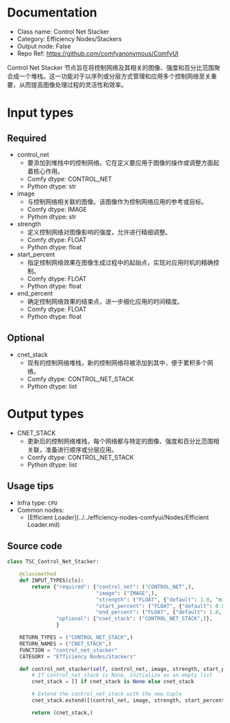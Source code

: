 
# Documentation
- Class name: Control Net Stacker
- Category: Efficiency Nodes/Stackers
- Output node: False
- Repo Ref: https://github.com/comfyanonymous/ComfyUI

Control Net Stacker 节点旨在将控制网络及其相关的图像、强度和百分比范围聚合成一个堆栈。这一功能对于以序列或分层方式管理和应用多个控制网络至关重要，从而提高图像处理过程的灵活性和效率。

# Input types
## Required
- control_net
    - 要添加到堆栈中的控制网络。它在定义要应用于图像的操作或调整方面起着核心作用。
    - Comfy dtype: CONTROL_NET
    - Python dtype: str
- image
    - 与控制网络相关联的图像。该图像作为控制网络应用的参考或目标。
    - Comfy dtype: IMAGE
    - Python dtype: str
- strength
    - 定义控制网络对图像影响的强度，允许进行精细调整。
    - Comfy dtype: FLOAT
    - Python dtype: float
- start_percent
    - 指定控制网络效果在图像生成过程中的起始点，实现对应用时机的精确控制。
    - Comfy dtype: FLOAT
    - Python dtype: float
- end_percent
    - 确定控制网络效果的结束点，进一步细化应用的时间精度。
    - Comfy dtype: FLOAT
    - Python dtype: float
## Optional
- cnet_stack
    - 现有的控制网络堆栈，新的控制网络将被添加到其中，便于累积多个网络。
    - Comfy dtype: CONTROL_NET_STACK
    - Python dtype: list

# Output types
- CNET_STACK
    - 更新后的控制网络堆栈，每个网络都与特定的图像、强度和百分比范围相关联，准备进行顺序或分层应用。
    - Comfy dtype: CONTROL_NET_STACK
    - Python dtype: list


## Usage tips
- Infra type: `CPU`
- Common nodes:
    - [Efficient Loader](../../efficiency-nodes-comfyui/Nodes/Efficient Loader.md)



## Source code
```python
class TSC_Control_Net_Stacker:

    @classmethod
    def INPUT_TYPES(cls):
        return {"required": {"control_net": ("CONTROL_NET",),
                             "image": ("IMAGE",),
                             "strength": ("FLOAT", {"default": 1.0, "min": 0.0, "max": 10.0, "step": 0.01}),
                             "start_percent": ("FLOAT", {"default": 0.0, "min": 0.0, "max": 1.0, "step": 0.001}),
                             "end_percent": ("FLOAT", {"default": 1.0, "min": 0.0, "max": 1.0, "step": 0.001})},
                "optional": {"cnet_stack": ("CONTROL_NET_STACK",)},
                }

    RETURN_TYPES = ("CONTROL_NET_STACK",)
    RETURN_NAMES = ("CNET_STACK",)
    FUNCTION = "control_net_stacker"
    CATEGORY = "Efficiency Nodes/Stackers"

    def control_net_stacker(self, control_net, image, strength, start_percent, end_percent, cnet_stack=None):
        # If control_net_stack is None, initialize as an empty list
        cnet_stack = [] if cnet_stack is None else cnet_stack

        # Extend the control_net_stack with the new tuple
        cnet_stack.extend([(control_net, image, strength, start_percent, end_percent)])

        return (cnet_stack,)

```
